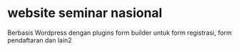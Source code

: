 # website seminar nasional
Berbasis Wordpress dengan plugins form builder untuk form registrasi, form pendaftaran dan lain2
